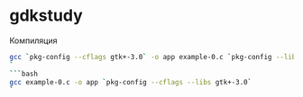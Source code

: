 # gdkstudy

Компиляция
```bash
gcc `pkg-config --cflags gtk+-3.0` -o app example-0.c `pkg-config --libs gtk+-3.0`
`
```bash
gcc example-0.c -o app `pkg-config --cflags --libs gtk+-3.0`
`
